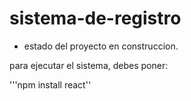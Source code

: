 <h1>sistema-de-registro</h1>

- estado del proyecto en construccion.

para ejecutar el sistema, debes poner:

'''npm install react''
